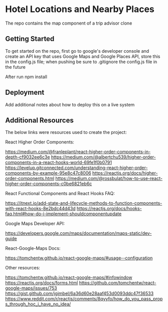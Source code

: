 # Hotel Locations and Nearby Places

The repo contains the map component of a trip advisor clone

## Getting Started

To get started on the repo, first go to google's developer console and create an API key that uses Google Maps and Google Places API, store this in the config.js file; when pushing be sure to .gitignore the config.js file in the future

After run npm install

## Deployment

Add additional notes about how to deploy this on a live system

## Additional Resources

The below links were resources used to create the project: 

React Higher Order Components:

https://medium.com/@franleplant/react-higher-order-components-in-depth-cf9032ee6c3e
https://medium.com/@albertchu539/higher-order-components-in-a-react-hooks-world-69fe1f0b0791
https://levelup.gitconnected.com/understanding-react-higher-order-components-by-example-95e8c47c8006
https://reactjs.org/docs/higher-order-components.html
https://medium.com/@rossbulat/how-to-use-react-higher-order-components-c0be6821eb6c


React Functional Components and React Hooks FAQ:

https://itnext.io/add-state-and-lifecycle-methods-to-function-components-with-react-hooks-8e2bdc44d43d
https://reactjs.org/docs/hooks-faq.html#how-do-i-implement-shouldcomponentupdate

Google Maps Developer API:

https://developers.google.com/maps/documentation/maps-static/dev-guide


React-Google-Maps Docs:

https://tomchentw.github.io/react-google-maps/#usage--configuration

Other resources:

https://tomchentw.github.io/react-google-maps/#infowindow
https://reactjs.org/docs/forms.html
https://github.com/tomchentw/react-google-maps/issues/753
https://gist.github.com/jgimbel/6a36d60e28aaf453d0093ddc47f36533
https://www.reddit.com/r/reactjs/comments/8qyyfo/how_do_you_pass_props_through_hoc_i_have_no_idea/
